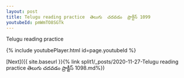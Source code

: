 ```yaml
---
layout: post
title: Telugu reading practice  తెలుగు  చదవడం  ప్రాక్టీస్ 1099
youtubeId: pmWmTO8SGTk
---
```

 
 
Telugu reading practice
 
 
 
 
 


{% include youtubePlayer.html id=page.youtubeId %}
 
[Next]({{ site.baseurl }}{% link  split1/_posts/2020-11-27-Telugu reading practice  తెలుగు  చదవడం  ప్రాక్టీస్ 1098.md%})
 

